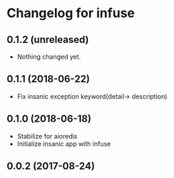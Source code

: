 Changelog for infuse
=====================

0.1.2 (unreleased)
------------------

- Nothing changed yet.


0.1.1 (2018-06-22)
------------------

- Fix insanic exception keyword(detail-> description)


0.1.0 (2018-06-18)
------------------

- Stabilize for aioredis
- Initialize insanic app with infuse


0.0.2 (2017-08-24)
------------------

